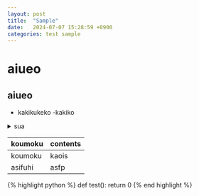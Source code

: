 ```yaml
---
layout: post
title:  "Sample"
date:   2024-07-07 15:28:59 +0900
categories: test sample
---
```


# aiueo
## aiueo

- kakikukeko
 -kakiko

<details><summary>sua</summary>

|koumoku|contents|
|-|-|
|koumoku|kaois|
|asifuhi|asfp|
</details>

|koumoku|contents|
|-|-|
|koumoku|kaois|
|asifuhi|asfp|

{% highlight python %}
def test():
    return 0
{% end highlight %}
